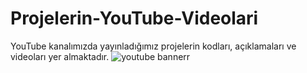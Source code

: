 # Projelerin-YouTube-Videolari
YouTube kanalımızda yayınladığımız projelerin kodları, açıklamaları ve videoları yer almaktadır.
![youtube bannerr](https://user-images.githubusercontent.com/112697142/196882428-7e17450d-76ae-4fbe-94d8-e270f1357252.jpg)
